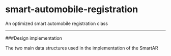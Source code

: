 # smart-automobile-registration

An optimized smart automobile registration class

---

###Design implementation

The two main data structures used in the implementation of the SmartAR 

